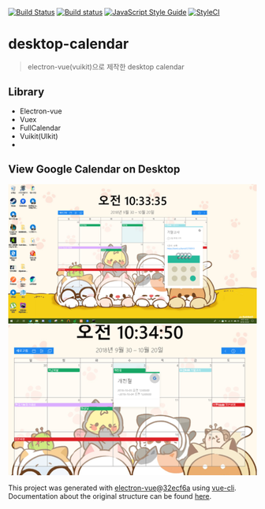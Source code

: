 [![Build Status](https://travis-ci.org/tbvjaos510/DesktopCalendar.svg?branch=master)](https://travis-ci.org/tbvjaos510/DesktopCalendar)
[![Build status](https://ci.appveyor.com/api/projects/status/l6kk9bgc2a2helch?svg=true)](https://ci.appveyor.com/project/tbvjaos510/desktopcalendar)
[![JavaScript Style Guide](https://img.shields.io/badge/code_style-standard-brightgreen.svg)](https://standardjs.com)
[![StyleCI](https://github.styleci.io/repos/150678265/shield?branch=master)](https://github.styleci.io/repos/150678265)

# desktop-calendar

> electron-vue(vuikit)으로 제작한 desktop calendar

## Library
* Electron-vue
* Vuex
* FullCalendar
* Vuikit(UIkit)
* 

## View Google Calendar on Desktop
<img src="intro/calendar.png" />
<img src="intro/calendar2.png" />

This project was generated with [electron-vue](https://github.com/SimulatedGREG/electron-vue)@[32ecf6a](https://github.com/SimulatedGREG/electron-vue/tree/32ecf6aebd2e2c28ad2628f151697529e442e679) using [vue-cli](https://github.com/vuejs/vue-cli). Documentation about the original structure can be found [here](https://simulatedgreg.gitbooks.io/electron-vue/content/index.html).
